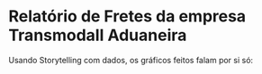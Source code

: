 # Relatório de Fretes da empresa Transmodall Aduaneira

Usando Storytelling com dados, os gráficos feitos falam por si só:


